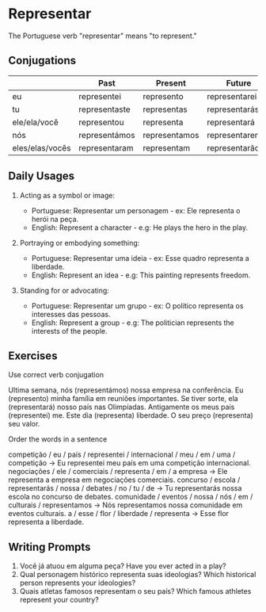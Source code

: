 # Representar

The Portuguese verb "representar" means "to represent."

## Conjugations

|                 | Past          | Present       | Future          |
| --------------- | ------------- | ------------- | --------------- |
| eu              | representei   | represento    | representarei   |
| tu              | representaste | representas   | representarás   |
| ele/ela/você    | representou   | representa    | representará    |
| nós             | representámos | representamos | representaremos |
| eles/elas/vocês | representaram | representam   | representarão   |

## Daily Usages

1. Acting as a symbol or image:

   - Portuguese: Representar um personagem - ex: Ele representa o herói na peça.
   - English: Represent a character - e.g: He plays the hero in the play.

2. Portraying or embodying something:

   - Portuguese: Representar uma ideia - ex: Esse quadro representa a liberdade.
   - English: Represent an idea - e.g: This painting represents freedom.

3. Standing for or advocating:

   - Portuguese: Representar um grupo - ex: O político representa os interesses das pessoas.
   - English: Represent a group - e.g: The politician represents the interests of the people.

## Exercises

Use correct verb conjugation

Ultima semana, nós (representámos) nossa empresa na conferência.
Eu (represento) minha família em reuniões importantes.
Se tiver sorte, ela (representará) nosso país nas Olimpíadas.
Antigamente os meus pais (representei) me.
Este dia (representa) liberdade.
O seu preço (representa) seu valor.

Order the words in a sentence

competição / eu / país / representei / internacional / meu / em / uma / competição -> Eu representei meu país em uma competição internacional.
negociações / ele / comerciais / representa / em / a empresa -> Ele representa a empresa em negociações comerciais.
concurso / escola / representarás / nossa / debates / no / tu / de -> Tu representarás nossa escola no concurso de debates.
comunidade / eventos / nossa / nós / em / culturais / representamos -> Nós representamos nossa comunidade em eventos culturais.
a / esse / flor / liberdade / representa -> Esse flor representa a liberdade.

## Writing Prompts

1. Você já atuou em alguma peça? Have you ever acted in a play?
2. Qual personagem histórico representa suas ideologias? Which historical person represents your ideologies?
3. Quais atletas famosos representam o seu país? Which famous athletes represent your country?
